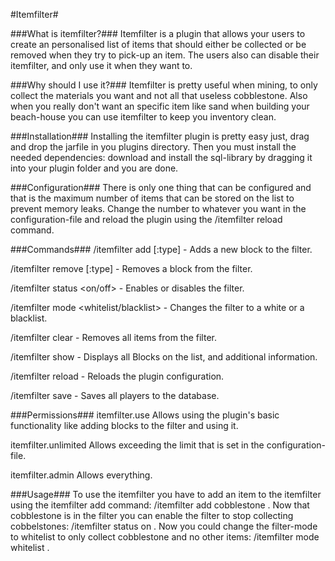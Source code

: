 #Itemfilter#

###What is itemfilter?###
Itemfilter is a plugin that allows your users to create an personalised list
of items that should either be collected or be removed when they try to 
pick-up an item. The users also can disable their itemfilter, and only use it
when they want to.

###Why should I use it?###
Itemfilter is pretty useful when mining, to only collect the materials you want
and not all that useless cobblestone. Also when you really don't want an 
specific item like sand when building your beach-house you can use itemfilter
to keep you inventory clean.

###Installation###
Installing the itemfilter plugin is pretty easy just, drag and drop the jarfile
in you plugins directory. Then you must install the needed dependencies:
download and install the sql-library by dragging it into your plugin folder and
you are done.

###Configuration###
There is only one thing that can be configured and that is the maximum number
of items that can be stored on the list to prevent memory leaks. Change the
number to whatever you want in the configuration-file and reload the plugin
using the /itemfilter reload command.

###Commands###
/itemfilter add <id>[:type] - Adds a new block to the filter.

/itemfilter remove <id>[:type] - Removes a block from the filter.

/itemfilter status <on/off> - Enables or disables the filter.

/itemfilter mode <whitelist/blacklist> - Changes the filter to a white or a blacklist.

/itemfilter clear - Removes all items from the filter.

/itemfilter show - Displays all Blocks on the list, and additional information.

/itemfilter reload - Reloads the plugin configuration.

/itemfilter save - Saves all players to the database.


###Permissions###
itemfilter.use
Allows using the plugin's basic functionality like adding blocks to the filter and using it.

itemfilter.unlimited
Allows exceeding the limit that is set in the configuration-file.

itemfilter.admin
Allows everything.

###Usage###
To use the itemfilter you have to add an item to the itemfilter using the
itemfilter add command: /itemfilter add cobblestone . Now that cobblestone
is in the filter you can enable the filter to stop collecting cobbelstones:
/itemfilter status on . Now you could change the filter-mode to whitelist to only collect cobblestone and no other items: /itemfilter mode whitelist .